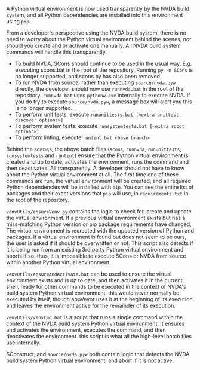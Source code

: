 A Python virtual environment is now used transparently by the NVDA build system, and all Python dependencies are installed into this environment using `pip`.

From a developer's perspective using the NVDA build system, there is no need to worry about the Python virtual environment behind the scenes, nor should you create and or activate one manually. All NVDA build system commands will handle this transparently.

* To build NVDA, SCons should continue to be used in the usual way. E.g. executing scons.bat in the root of the repository. Running `py -m SCons`  is no longer supported, and scons.py has also been removed. 
* To run NVDA from source, rather than executing `source/nvda.pyw` directly, the developer should now use `runnvda.bat` in the root of the repository. `runnvda.bat` uses `pythonw.exe` internally to execute NVDA. If you do try to execute `source/nvda.pyw`, a message box will alert you this is no longer supported.
* To perform unit tests, execute `rununittests.bat [<extra unittest discover options>]`
* To perform system tests: execute `runsystemtests.bat [<extra robot options>]`
* To perform linting, execute `runlint.bat <base branch>`

Behind the scenes, the above batch files (`scons`, `runnvda`, `rununittests`, `runsystemtests` and `runlint`) ensure that the Python virtual environment is created and up to date, activates the environment, runs the command and then deactivates. All transparently. A developer should not have to know about the Python virtual environment at all.
The first time one of these commands are run, the virtual environment will be created, and all required Python dependencies will be installed with `pip`. You can see the entire list of packages and their exact versions that `pip` will use, in `requirements.txt` in the root of the repository.

`venvUtils/ensureVenv.py` contains the logic to check for, create and update the virtual environment.
If a previous virtual environment exists but has a miss-matching Python version or pip package requirements have changed, The virtual environment is recreated with the updated version of Python and packages.
If a virtual environment is found but does not seem to be ours, the user is asked if it should be overwritten or not.
This script also detects if it is being run from an existing 3rd party Python virtual environment and aborts if so. thus, it is impossible to execute SCons or NVDA from source within another Python virtual environment.

`venvUtils/ensureAndActivate.bat` can be used to ensure the virtual environment exists and is up to date, and then activates it in the current shell, ready for other commands to be executed in the context of NVDA's build system Python virtual environment. this would never normally be executed by itself, though appVeyor uses it at the beginning of its execution and leaves the environment active for the remainder of its execution.

`venvUtils/venvCmd.bat` is a script that runs a single command within the context of the NVDA build system Python virtual environment. It ensures and activates the environment, executes the command, and then deactivates the environment. this script is what all the high-level batch files use internally. 

SConstruct, and `source/nvda.pyw` both contain logic that detects the NVDA build system Python virtual environment, and abort if it is not active.